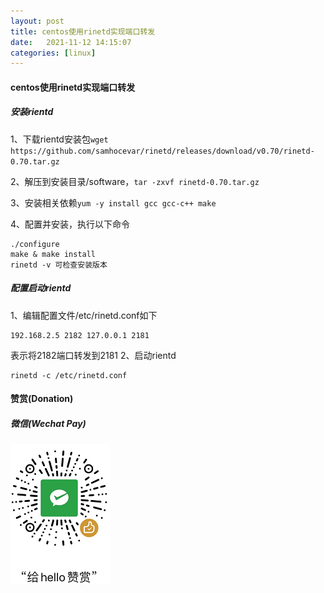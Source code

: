 ```yaml
---
layout: post
title: centos使用rinetd实现端口转发
date:   2021-11-12 14:15:07
categories: [linux]
---
```


#### centos使用rinetd实现端口转发
##### 安装rientd

1、下载rientd安装包`wget https://github.com/samhocevar/rinetd/releases/download/v0.70/rinetd-0.70.tar.gz`

2、解压到安装目录/software，`tar -zxvf rinetd-0.70.tar.gz`

3、安装相关依赖`yum -y install gcc gcc-c++ make`

4、配置并安装，执行以下命令

```
./configure
make & make install
rinetd -v 可检查安装版本
```

##### 配置启动rientd
1、编辑配置文件/etc/rinetd.conf如下

```
192.168.2.5 2182 127.0.0.1 2181
```
表示将2182端口转发到2181
2、启动rientd

```
rinetd -c /etc/rinetd.conf
```


#### 赞赏(Donation)


##### 微信(Wechat Pay)

![donation-wechatpay](/assets/img/donate-wechatpay.png)

